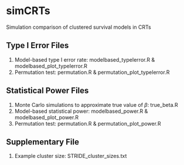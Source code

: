 # simCRTs
Simulation comparison of clustered survival models in CRTs

## Type I Error Files
1. Model-based type I error rate: modelbased_typeIerror.R & modelbased_plot_typeIerror.R
2. Permutation test: permutation.R & permutation_plot_typeIerror.R

## Statistical Power Files
1. Monte Carlo simulations to approximate true value of $\beta$: true_beta.R
2. Model-based statistical power: modelbased_power.R & modelbased_plot_power.R
3. Permutation test: permutation.R & permutation_plot_power.R

## Supplementary File
1. Example cluster size: STRIDE_cluster_sizes.txt

